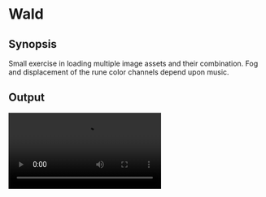 # Wald

## Synopsis

Small exercise in loading multiple image assets and their combination.
Fog and displacement of the rune color channels depend upon music.

## Output

![Wardruna -Fehu](https://github.com/DrakeRubicon/td-examples/blob/master/Wald/Forest_1.mov)
